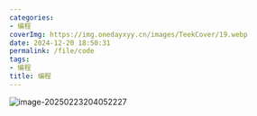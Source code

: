```yaml
---
categories:
- 编程
coverImg: https://img.onedayxyy.cn/images/TeekCover/19.webp
date: 2024-12-20 18:50:31
permalink: /file/code
tags:
- 编程
title: 编程
---
```

![image-20250223204052227](https://img.onedayxyy.cn/images/image-20250223204052227.png)